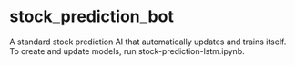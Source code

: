 # stock_prediction_bot
A standard stock prediction AI that automatically updates and trains itself. \
To create and update models, run stock-prediction-lstm.ipynb.
